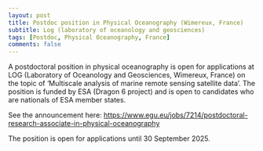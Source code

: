 ```yaml
---
layout: post
title: Postdoc position in Physical Oceanography (Wimereux, France)
subtitle: Log (laboratory of oceanology and geosciences)
tags: [Postdoc, Physical Oceanography, France]
comments: false
---
```

A postdoctoral position in physical oceanography is open for applications at LOG (Laboratory of Oceanology and Geosciences, Wimereux, France) on the topic of ‘Multiscale analysis of marine remote sensing satellite data’. The position is funded by ESA (Dragon 6 project) and is open to candidates who are nationals of ESA member states.

See the announcement here: https://www.egu.eu/jobs/7214/postdoctoral-research-associate-in-physical-oceanography 

The position is open for applications until 30 September 2025.

